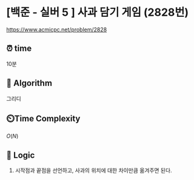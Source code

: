 # [백준 - 실버 5 ] 사과 담기 게임 (2828번)

https://www.acmicpc.net/problem/2828

## ⏰ **time**

10분

## :pushpin: **Algorithm**

그리디

## ⏲️**Time Complexity**

$O(N)$

## :round_pushpin: **Logic**

1. 시작점과 끝점을 선언하고, 사과의 위치에 대한 차이만큼 옮겨주면 된다.
